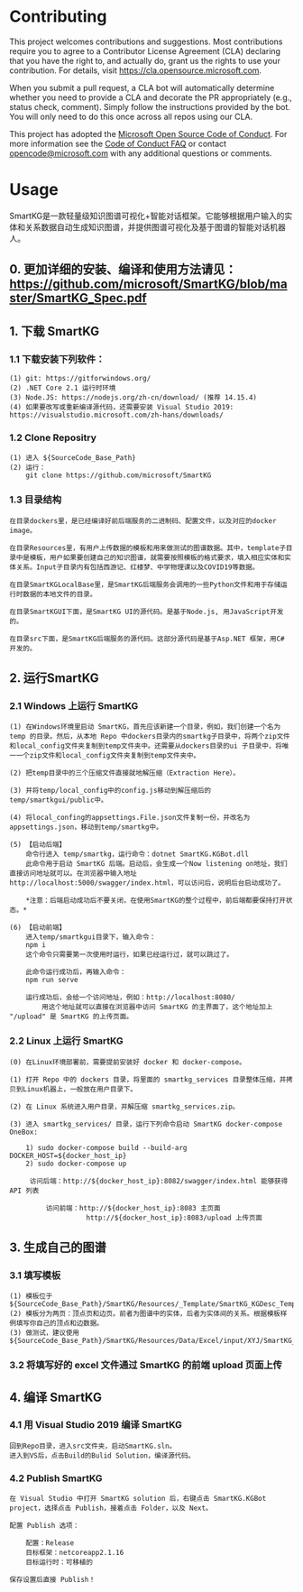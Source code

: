 # Contributing  

This project welcomes contributions and suggestions.  Most contributions require you to agree to a
Contributor License Agreement (CLA) declaring that you have the right to, and actually do, grant us
the rights to use your contribution. For details, visit https://cla.opensource.microsoft.com.

When you submit a pull request, a CLA bot will automatically determine whether you need to provide
a CLA and decorate the PR appropriately (e.g., status check, comment). Simply follow the instructions
provided by the bot. You will only need to do this once across all repos using our CLA.

This project has adopted the [Microsoft Open Source Code of Conduct](https://opensource.microsoft.com/codeofconduct/).
For more information see the [Code of Conduct FAQ](https://opensource.microsoft.com/codeofconduct/faq/) or
contact [opencode@microsoft.com](mailto:opencode@microsoft.com) with any additional questions or comments.


# Usage

SmartKG是一款轻量级知识图谱可视化+智能对话框架。它能够根据用户输入的实体和关系数据自动生成知识图谱，并提供图谱可视化及基于图谱的智能对话机器人。

## 0. 更加详细的安装、编译和使用方法请见：https://github.com/microsoft/SmartKG/blob/master/SmartKG_Spec.pdf

## 1. 下载 SmartKG

### 1.1 下载安装下列软件： 

	(1) git: https://gitforwindows.org/
	(2) .NET Core 2.1 运行时环境	
	(3) Node.JS: https://nodejs.org/zh-cn/download/ (推荐 14.15.4)
	(4) 如果要改写或重新编译源代码，还需要安装 Visual Studio 2019: https://visualstudio.microsoft.com/zh-hans/downloads/ 

### 1.2 Clone Repositry

	(1) 进入 ${SourceCode_Base_Path}
	(2) 运行：
		git clone https://github.com/microsoft/SmartKG

### 1.3 目录结构

	在目录dockers里，是已经编译好前后端服务的二进制码、配置文件，以及对应的docker image。

	在目录Resources里，有用户上传数据的模板和用来做测试的图谱数据。其中，template子目录中是模板，用户如果要创建自己的知识图谱，就需要按照模板的格式要求，填入相应实体和实体关系。Input子目录内有包括西游记、红楼梦、中学物理课以及COVID19等数据。

	在目录SmartKGLocalBase里，是SmartKG后端服务会调用的一些Python文件和用于存储运行时数据的本地文件的目录。

	在目录SmartKGUI下面，是SmartKG UI的源代码。是基于Node.js, 用JavaScript开发的。

	在目录src下面，是SmartKG后端服务的源代码。这部分源代码是基于Asp.NET 框架，用C# 开发的。

## 2. 运行SmartKG

### 2.1 Windows 上运行 SmartKG

	
	(1) 在Windows环境里启动 SmartKG，首先应该新建一个目录，例如，我们创建一个名为 temp 的目录。然后，从本地 Repo 中dockers目录内的smartkg子目录中，将两个zip文件和local_config文件夹复制到temp文件夹中。还需要从dockers目录的ui 子目录中，将唯一一个zip文件和local_config文件夹复制到temp文件夹中。

	(2) 把temp目录中的三个压缩文件直接就地解压缩（Extraction Here）。

	(3) 并将temp/local_config中的config.js移动到解压缩后的 temp/smartkgui/public中。

	(4) 将local_confing的appsettings.File.json文件复制一份，并改名为appsettings.json，移动到temp/smartkg中。

	(5) 【启动后端】
	    命令行进入 temp/smartkg，运行命令：dotnet SmartKG.KGBot.dll
	    此命令用于启动 SmartKG 后端。启动后，会生成一个Now listening on地址，我们直接访问地址就可以。在浏览器中输入地址 http://localhost:5000/swagger/index.html，可以访问后，说明后台启动成功了。

	    *注意：后端启动成功后不要关闭，在使用SmartKG的整个过程中，前后端都要保持打开状态。*

	(6) 【启动前端】
	    进入temp/smartkgui目录下，输入命令：
		npm i
	    这个命令只需要第一次使用时运行，如果已经运行过，就可以跳过了。

	    此命令运行成功后，再输入命令：
		npm run serve

	    运行成功后，会给一个访问地址，例如：http://localhost:8080/
            用这个地址就可以直接在浏览器中访问 SmartKG 的主界面了，这个地址加上 "/upload" 是 SmartKG 的上传页面。


### 2.2 Linux 上运行 SmartKG

	(0) 在Linux环境部署前，需要提前安装好 docker 和 docker-compose。

	(1) 打开 Repo 中的 dockers 目录，将里面的 smartkg_services 目录整体压缩，并拷贝到Linux机器上，一般放在用户目录下。

	(2) 在 Linux 系统进入用户目录，并解压缩 smartkg_services.zip。
	
	(3) 进入 smartkg_services/ 目录，运行下列命令启动 SmartKG docker-compose OneBox:

		1) sudo docker-compose build --build-arg DOCKER_HOST=${docker_host_ip}
		2) sudo docker-compose up

	     访问后端：http://${docker_host_ip}:8082/swagger/index.html 能够获得 API 列表

             访问前端：http://${docker_host_ip}:8083 主页面
                       http://${docker_host_ip}:8083/upload 上传页面

## 3. 生成自己的图谱

### 3.1 填写模板

	(1) 模板位于 ${SourceCode_Base_Path}/SmartKG/Resources/_Template/SmartKG_KGDesc_Template.xlsx
	(2) 模板分为两页：顶点页和边页。前者为图谱中的实体，后者为实体间的关系。根据模板样例填写你自己的顶点和边数据。	
	(3) 做测试，建议使用 ${SourceCode_Base_Path}/SmartKG/Resources/Data/Excel/input/XYJ/SmartKG_Xiyouji_relations_new.xlsx

### 3.2 将填写好的 excel 文件通过 SmartKG 的前端 upload 页面上传

## 4. 编译 SmartKG

### 4.1 用 Visual Studio 2019 编译 SmartKG

	回到Repo目录，进入src文件夹，启动SmartKG.sln。
	进入到VS后，点击Build的Bulid Solution，编译源代码。

### 4.2 Publish SmartKG

	在 Visual Studio 中打开 SmartKG solution 后，右键点击 SmartKG.KGBot project，选择点击 Publish，接着点击 Folder，以及 Next。
	
	配置 Publish 选项：

		配置：Release
		目标框架：netcoreapp2.1.16
		目标运行时：可移植的

	保存设置后直接 Publish！



